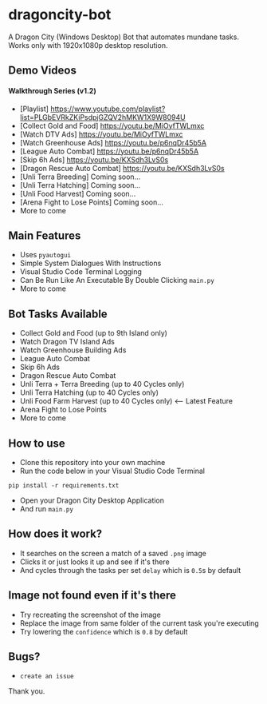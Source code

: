 # dragoncity-bot

A Dragon City (Windows Desktop) Bot that automates mundane tasks. Works only with 1920x1080p desktop resolution.

## Demo Videos

#### Walkthrough Series (v1.2)

- [Playlist] https://www.youtube.com/playlist?list=PLGbEVRkZKiPsdpjGZQV2hMKW1X9W8094U
- [Collect Gold and Food] https://youtu.be/MiOyfTWLmxc
- [Watch DTV Ads] https://youtu.be/MiOyfTWLmxc
- [Watch Greenhouse Ads] https://youtu.be/p6nqDr45b5A
- [League Auto Combat] https://youtu.be/p6nqDr45b5A
- [Skip 6h Ads] https://youtu.be/KXSdh3LvS0s
- [Dragon Rescue Auto Combat] https://youtu.be/KXSdh3LvS0s
- [Unli Terra Breeding] Coming soon...
- [Unli Terra Hatching] Coming soon...
- [Unli Food Harvest] Coming soon...
- [Arena Fight to Lose Points] Coming soon...
- More to come

## Main Features

- Uses `pyautogui`
- Simple System Dialogues With Instructions
- Visual Studio Code Terminal Logging
- Can Be Run Like An Executable By Double Clicking `main.py`
- More to come

## Bot Tasks Available

- Collect Gold and Food (up to 9th Island only)
- Watch Dragon TV Island Ads
- Watch Greenhouse Building Ads
- League Auto Combat
- Skip 6h Ads
- Dragon Rescue Auto Combat
- Unli Terra + Terra Breeding (up to 40 Cycles only)
- Unli Terra Hatching (up to 40 Cycles only)
- Unli Food Farm Harvest (up to 40 Cycles only) <-- Latest Feature
- Arena Fight to Lose Points
- More to come

## How to use

- Clone this repository into your own machine
- Run the code below in your Visual Studio Code Terminal

```shell
pip install -r requirements.txt
```

- Open your Dragon City Desktop Application
- And run `main.py`

## How does it work?

- It searches on the screen a match of a saved `.png` image
- Clicks it or just looks it up and see if it's there
- And cycles through the tasks per set `delay` which is `0.5`s by default

## Image not found even if it's there

- Try recreating the screenshot of the image
- Replace the image from same folder of the current task you're executing
- Try lowering the `confidence` which is `0.8` by default

## Bugs?

- `create an issue`

Thank you.
